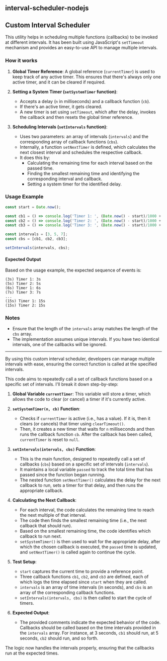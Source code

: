 ## interval-scheduler-nodejs

## Custom Interval Scheduler

This utility helps in scheduling multiple functions (callbacks) to be invoked at different intervals. It has been built using JavaScript's `setTimeout` mechanism and provides an easy-to-use API to manage multiple intervals.

### How it works

1. **Global Timer Reference**:
    A global reference (`currentTimer`) is used to keep track of any active timer. This ensures that there's always only one active timer, and it can be cleared if required.

2. **Setting a System Timer (`setSystemTimer` function)**:
    - Accepts a delay (`n` in milliseconds) and a callback function (`cb`).
    - If there's an active timer, it gets cleared.
    - A new timer is set using `setTimeout`, which after the delay, invokes the callback and then resets the global timer reference.

3. **Scheduling Intervals (`setIntervals` function)**:
    - Uses two parameters: an array of intervals (`intervals`) and the corresponding array of callback functions (`cbs`).
    - Internally, a function `setNextTimer` is defined, which calculates the next closest interval and schedules the respective callback.
    - It does this by:
        - Calculating the remaining time for each interval based on the passed time.
        - Finding the smallest remaining time and identifying the corresponding interval and callback.
        - Setting a system timer for the identified delay.

### Usage Example

```javascript
const start = Date.now();

const cb1 = () => console.log('Timer 1: ', (Date.now() - start)/1000 + 's');
const cb2 = () => console.log('Timer 2: ', (Date.now() - start)/1000 + 's');
const cb3 = () => console.log('Timer 3: ', (Date.now() - start)/1000 + 's');

const intervals = [3, 5, 7];
const cbs = [cb1, cb2, cb3];

setIntervals(intervals, cbs);
```

#### Expected Output

Based on the usage example, the expected sequence of events is:

```
(3s) Timer 1: 3s
(5s) Timer 2: 5s
(6s) Timer 1: 6s
(7s) Timer 3: 7s
...
(15s) Timer 1: 15s
(15s) Timer 2: 15s
```

### Notes

- Ensure that the length of the `intervals` array matches the length of the `cbs` array.
- The implementation assumes unique intervals. If you have two identical intervals, one of the callbacks will be ignored.

---

By using this custom interval scheduler, developers can manage multiple intervals with ease, ensuring the correct function is called at the specified intervals.




This code aims to repeatedly call a set of callback functions based on a specific set of intervals. I'll break it down step-by-step:

1. **Global Variable `currentTimer`**: This variable will store a timer, which allows the code to clear (or cancel) a timer if it's currently active.

2. **`setSystemTimer(n, cb)` Function**:
   - Checks if `currentTimer` is active (i.e., has a value). If it is, then it clears (or cancels) that timer using `clearTimeout()`.
   - Then, it creates a new timer that waits for `n` milliseconds and then runs the callback function `cb`. After the callback has been called, `currentTimer` is reset to `null`.

3. **`setIntervals(intervals, cbs)` Function**:
   - This is the main function, designed to repeatedly call a set of callbacks (`cbs`) based on a specific set of intervals (`intervals`).
   - It maintains a local variable `passed` to track the total time that has passed since the function began running.
   - The nested function `setNextTimer()` calculates the delay for the next callback to run, sets a timer for that delay, and then runs the appropriate callback.

4. **Calculating the Next Callback**:
   - For each interval, the code calculates the remaining time to reach the next multiple of that interval.
   - The code then finds the smallest remaining time (i.e., the next callback that should run).
   - Based on the smallest remaining time, the code identifies which callback to run next.
   - `setSystemTimer()` is then used to wait for the appropriate delay, after which the chosen callback is executed, the `passed` time is updated, and `setNextTimer()` is called again to continue the cycle.

5. **Test Setup**:
   - `start` captures the current time to provide a reference point.
   - Three callback functions `cb1`, `cb2`, and `cb3` are defined, each of which logs the time elapsed since `start` when they are called.
   - `intervals` is an array of time intervals (in seconds), and `cbs` is an array of the corresponding callback functions.
   - `setIntervals(intervals, cbs)` is then called to start the cycle of timers.

6. **Expected Output**:
   - The provided comments indicate the expected behavior of the code. Callbacks should be called based on the time intervals provided in the `intervals` array. For instance, at 3 seconds, `cb1` should run, at 5 seconds, `cb2` should run, and so forth.

The logic now handles the intervals properly, ensuring that the callbacks run at the expected times.